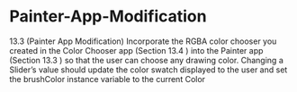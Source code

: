 # Painter-App-Modification 
13.3 (Painter App Modification) Incorporate the RGBA color chooser you created in the Color Chooser app (Section 13.4 ) into the Painter app (Section 13.3 ) so that the user can choose any drawing color. Changing a Slider’s value should update the color swatch displayed to the user and set the brushColor instance variable to the current Color
